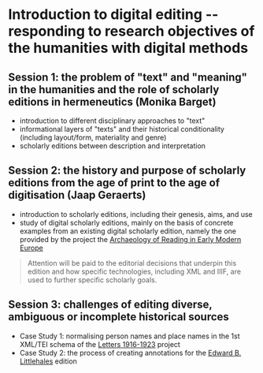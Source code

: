 # Introduction to digital editing -- responding to research objectives of the humanities with digital methods

## Session 1: the problem of "text" and "meaning" in the humanities and the role of scholarly editions in hermeneutics (Monika Barget)

* introduction to different disciplinary approaches to "text"
* informational layers of "texts" and their historical conditionality (including layout/form, materiality and genre)
* scholarly editions between description and interpretation

## Session 2: the history and purpose of scholarly editions from the age of print to the age of digitisation (Jaap Geraerts)

* introduction to scholarly editions, including their genesis, aims, and use
* study of digital scholarly editions, mainly on the basis of concrete examples from an existing digital scholarly edition, namely the one provided by the project the [Archaeology of Reading in Early Modern Europe](www.bookwheel.org)

> Attention will be paid to the editorial decisions that underpin this edition and how specific technologies, including XML and IIIF, are used to further specific scholarly goals. 

## Session 3: challenges of editing diverse, ambiguous or incomplete historical sources

* Case Study 1: normalising person names and place names in the 1st XML/TEI schema of the [Letters 1916-1923](http://letters1916.maynoothuniversity.ie/) project
* Case Study 2: the process of creating annotations for the [Edward B. Littlehales](https://www.youtube.com/watch?v=wRslCtTPpzc&feature=youtu.be) edition
